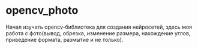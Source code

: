 # opencv_photo
Начал изучать opencv-библиотека для создания нейросетей, здесь моя работа с фото(вывод, обрезка, изменение размера, нахождение углов, приведение формата, размытие и не только).
